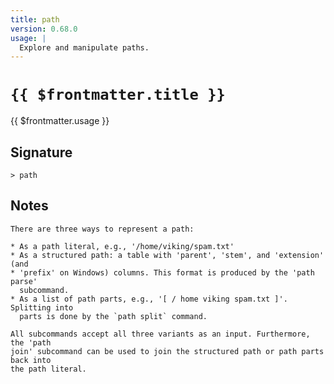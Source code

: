 ```yaml
---
title: path
version: 0.68.0
usage: |
  Explore and manipulate paths.
---
```


# <code>{{ $frontmatter.title }}</code>

<div style='white-space: pre-wrap;'>{{ $frontmatter.usage }}</div>

## Signature

```> path ```

## Notes
```text
There are three ways to represent a path:

* As a path literal, e.g., '/home/viking/spam.txt'
* As a structured path: a table with 'parent', 'stem', and 'extension' (and
* 'prefix' on Windows) columns. This format is produced by the 'path parse'
  subcommand.
* As a list of path parts, e.g., '[ / home viking spam.txt ]'. Splitting into
  parts is done by the `path split` command.

All subcommands accept all three variants as an input. Furthermore, the 'path
join' subcommand can be used to join the structured path or path parts back into
the path literal.
```
